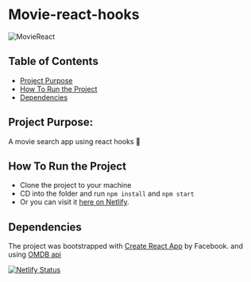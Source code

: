 # Movie-react-hooks 
![MovieReact](https://i.imgur.com/zZqGkW2.png)
## Table of Contents

* [Project Purpose](#project-purpose)
* [How To Run the Project](#how-to-run-the-project)
* [Dependencies](#dependencies)

## Project Purpose:

A movie search app using react hooks 🍿

## How To Run the Project

* Clone the project to your machine
* CD into the folder and run `npm install` and `npm start`
* Or you can visit it [here on Netlify](https://dazzling-elion-1970d5.netlify.com/).

## Dependencies

The project was bootstrapped with [Create React App](https://github.com/facebookincubator/create-react-app) by Facebook. and using [OMDB api](http://www.omdbapi.com/) 

[![Netlify Status](https://api.netlify.com/api/v1/badges/f0509726-bbb0-4d69-a485-c9b7d2bf49e7/deploy-status)](https://app.netlify.com/sites/dazzling-elion-1970d5/deploys)